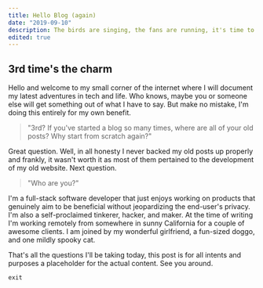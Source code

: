 ```yaml
---
title: Hello Blog (again)
date: "2019-09-10"
description: The birds are singing, the fans are running, it's time to start another blog
edited: true
---
```


## 3rd time's the charm

Hello and welcome to my small corner of the internet where I will document my latest adventures in tech and life. Who knows, maybe you or someone else will get something out of what I have to say. But make no mistake, I'm doing this entirely for my own benefit.

> "3rd? If you've started a blog so many times, where are all of your old posts? Why start from scratch again?"

Great question. Well, in all honesty I never backed my old posts up properly and frankly, it wasn't worth it as most of them pertained to the development of my old website. Next question.

> "Who are you?" 

I'm a full-stack software developer that just enjoys working on products that genuinely aim to be beneficial without jeopardizing the end-user's privacy. I'm also a self-proclaimed tinkerer, hacker, and maker. At the time of writing I'm working remotely from somewhere in sunny California for a couple of awesome clients. I am joined by my wonderful girlfriend, a fun-sized doggo, and one mildly spooky cat.

That's all the questions I'll be taking today, this post is for all intents and purposes a placeholder for the actual content. See you around.

`exit`